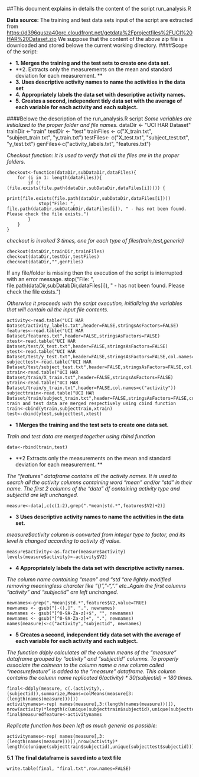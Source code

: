 ##This document explains in details the content of the script run_analysis.R 

**Data source:**
The training and test data sets input of the script are extracted from
https://d396qusza40orc.cloudfront.net/getdata%2Fprojectfiles%2FUCI%20HAR%20Dataset.zip
We suppose that the content of the above zip file is downloaded and stored belowe the current working directory.
####Scope of the script:
* **1.	Merges the training and the test sets to create one data set.**
* **2.	Extracts only the measurements on the mean and standard deviation for each measurement. **
* **3.	Uses descriptive activity names to name the activities in the data set**
* **4.	Appropriately labels the data set with descriptive activity names.**
* **5.	Creates a second, independent tidy data set with the average of each variable for each activity and each subject.**

####Belowe the description of the run_analysis.R script
*Some variables are initialized to the proper folder and file names.*
	dataDir <- "UCI HAR Dataset"
	trainDir <-"train"
	testDir <- "test"
	trainFiles <- c("X_train.txt", "subject_train.txt", "y_train.txt")
	testFiles<- c("X_test.txt", "subject_test.txt", "y_test.txt")
	genFiles<-c("activity_labels.txt", "features.txt")

*Checkout function: It is used to verify that all the files are in the proper folders.*


	checkout<-function(dataDir,subDataDir,dataFiles){
		for (i in 1: length(dataFiles)){
			if (!(file.exists(file.path(dataDir,subDataDir,dataFiles[i])))) {
				print(file.exists(file.path(dataDir,subDataDir,dataFiles[i])))
				stop("File: ", file.path(dataDir,subDatabDir,dataFiles[i]), " - has not been found. Please check the file exists.")	
			}
		}
	}	

*checkout is invoked 3 times, one for each type of files(train,test,generic)*

	checkout(dataDir,trainDir,trainFiles)
	checkout(dataDir,testDir,testFiles)
	checkout(dataDir,"",genFiles)

If any file/folder is missing then the execution of the script is interrupted with an error message. 
stop("File: ", file.path(dataDir,subDatabDir,dataFiles[i]), " - has not been found. Please check the file exists.")	

*Otherwise it proceeds with the script execution, initializing the variables that will contain all the input file contents.*


	activity<-read.table("UCI HAR Dataset/activity_labels.txt",header=FALSE,stringsAsFactors=FALSE)
	features<-read.table("UCI HAR Dataset/features.txt",header=FALSE,stringsAsFactors=FALSE)
	xtest<-read.table("UCI HAR Dataset/test/X_test.txt",header=FALSE,stringsAsFactors=FALSE)
	ytest<-read.table("UCI HAR Dataset/test/y_test.txt",header=FALSE,stringsAsFactors=FALSE,col.names=c("activity"))
	subjecttest<-read.table("UCI HAR Dataset/test/subject_test.txt",header=FALSE,stringsAsFactors=FALSE,col.names=c("subjectid"))
	xtrain<-read.table("UCI HAR Dataset/train/X_train.txt",header=FALSE,stringsAsFactors=FALSE)
	ytrain<-read.table("UCI HAR Dataset/train/y_train.txt",header=FALSE,col.names=c("activity"))
	subjecttrain<-read.table("UCI HAR Dataset/train/subject_train.txt",header=FALSE,stringsAsFactors=FALSE,col.names=c("subjectid"))
	train and test data are merged respectively using cbind function
	train<-cbind(ytrain,subjecttrain,xtrain)
	test<-cbind(ytest,subjecttest,xtest)

* **1	Merges the training and the test sets to create one data set.**

*Train and test data are merged together using rbind function*

	data<-rbind(train,test)
	
* **2	Extracts only the measurements on the mean and standard deviation for each measurement. **

*The “features” dataframe contains all the activity names. It is used to search all the activity columns containing word “mean” and/or “std” in their name.
The first 2 columns of the “data” df containing activity type and subjectid are left unchanged.*
 
 
	measure<-data[,c(c(1:2),grep(".*mean|std.*",features$V2)+2)]

* **3	Uses descriptive activity names to name the activities in the data set.**

*measure$activity column is converted from integer type to factor, and its level is changed according to activity df value.*


	measure$activity<-as.factor(measure$activity)
	levels(measure$activity)<-activity$V2)

* **4	Appropriately labels the data set with descriptive activity names.**

*The column name containing “mean” and “std “are lightly modified removing meaningless charcter like “()”,”-“,”.” etc..Again the first columns “activity” and “subjectid” are left unchanged.*


	newnames<-grep(".*mean|std.*",features$V2,value=TRUE)
	newnames <- gsub("[-(),]", ".", newnames)
	newnames <- gsub("[^0-9A-Za-z]+$", "", newnames) 
	newnames <- gsub("[^0-9A-Za-z]+", ".", newnames)
	names(measure)<-c("activity","subjectid", newnames)

* **5	Creates a second, independent tidy data set with the average of each variable for each activity and each subject.**

*The function ddply calculates all the column means of the “measure” dataframe grouped by “activity” and “subjectid” columns. To properly associate the colmean to the column name a new column called “measurefeature” is added to the “measure” dataframe. This column contains the column name replicated  6(activity) * 30(subjectid) = 180 times.*


	final<-ddply(measure, c(.(activity),.(subjectid)),summarize,Means=colMeans(measure[3:(length(names(measure)))]))
	activitynames<-rep( names(measure[,3:(length(names(measure)))]),
	nrow(activity)*length(c(unique(subjecttrain$subjectid),unique(subjecttest$subjectid))))
	final$measuredfeature<-activitynames

*Replicate function has been left as much generic as possible:*


	activitynames<-rep( names(measure[,3:(length(names(measure)))]),nrow(activity)*
	length(c(unique(subjecttrain$subjectid),unique(subjecttest$subjectid))))

**5.1  The final dataframe is saved into a text file**


	write.table(final, "final.txt",row.names=FALSE)


